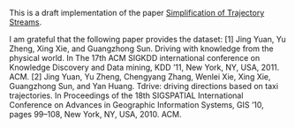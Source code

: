 This is a draft implementation of the paper [Simplification of Trajectory Streams](https://arxiv.org/abs/2503.23025).

I am grateful that the following paper provides the dataset:
[1] Jing Yuan, Yu Zheng, Xing Xie, and Guangzhong Sun. Driving with knowledge from the physical world.
In The 17th ACM SIGKDD international conference on Knowledge Discovery and Data mining, KDD
’11, New York, NY, USA, 2011. ACM.
[2] Jing Yuan, Yu Zheng, Chengyang Zhang, Wenlei Xie, Xing Xie, Guangzhong Sun, and Yan Huang. Tdrive: driving directions based on taxi trajectories. In Proceedings of the 18th SIGSPATIAL International
Conference on Advances in Geographic Information Systems, GIS ’10, pages 99–108, New York, NY, USA, 2010. ACM.